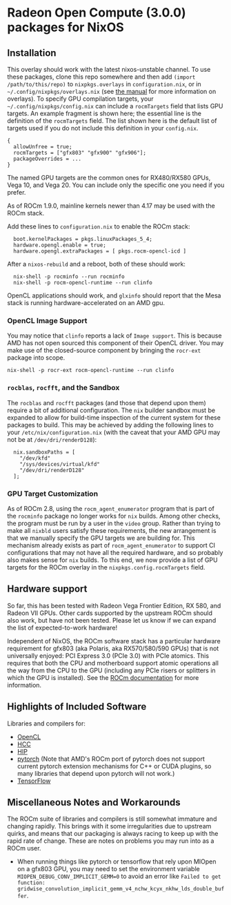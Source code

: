 # Radeon Open Compute (3.0.0) packages for NixOS

## Installation

This overlay should work with the latest nixos-unstable channel. To use these
packages, clone this repo somewhere and then add `(import /path/to/this/repo)`
to `nixpkgs.overlays` in `configuration.nix`, or in `~/.config/nixpkgs/overlays.nix` (see [the manual](https://nixos.org/nixpkgs/manual/#chap-overlays) for more information on overlays). To specify GPU compilation targets, your `~/.config/nixpkgs/config.nix` can include a `rocmTargets` field that lists GPU targets. An example fragment is shown here; the essential line is the definition of the `rocmTargets` field. The list shown here is the default list of targets used if you do not include this definition in your `config.nix`.

```
{
  allowUnfree = true;
  rocmTargets = ["gfx803" "gfx900" "gfx906"];
  packageOverrides = ...
}
```

The named GPU targets are the common ones for RX480/RX580 GPUs, Vega 10, and Vega 20. You can include only the specific one you need if you prefer.

As of ROCm 1.9.0, mainline kernels newer than 4.17 may be used with the ROCm stack.

Add these lines to `configuration.nix` to enable the ROCm stack:
```
  boot.kernelPackages = pkgs.linuxPackages_5_4;
  hardware.opengl.enable = true;
  hardware.opengl.extraPackages = [ pkgs.rocm-opencl-icd ]
```

After a `nixos-rebuild` and a reboot, both of these should work:
```
  nix-shell -p rocminfo --run rocminfo
  nix-shell -p rocm-opencl-runtime --run clinfo
```

OpenCL applications should work, and `glxinfo` should report that the Mesa
stack is running hardware-accelerated on an AMD gpu.

### OpenCL Image Support
You may notice that `clinfo` reports a lack of `Image support`. This is because AMD has not open sourced this component of their OpenCL driver. You may make use of the closed-source component by bringing the `rocr-ext` package into scope.
```
nix-shell -p rocr-ext rocm-opencl-runtime --run clinfo
```

### `rocblas`, `rocfft`, and the Sandbox

The `rocblas` and `rocfft` packages (and those that depend upon them) require a bit of additional configuration. The `nix` builder sandbox must be expanded to allow for build-time inspection of the current system for these packages to build. This may be achieved by adding the following lines to your `/etc/nix/configuration.nix` (with the caveat that your AMD GPU may not be at `/dev/dri/renderD128`):
```
  nix.sandboxPaths = [ 
    "/dev/kfd" 
    "/sys/devices/virtual/kfd" 
    "/dev/dri/renderD128"
  ];

```

### GPU Target Customization

As of ROCm 2.8, using the `rocm_agent_enumerator` program that is part of the `rocminfo` package no longer works for `nix` builds. Among other checks, the program must be run by a user in the `video` group. Rather than trying to make all `nixbld` users satisfy these requirements, the new arrangement is that we manually specify the GPU targets we are building for. This mechanism already exists as part of `rocm_agent_enumerator` to support CI configurations that may not have all the required hardware, and so probably also makes sense for `nix` builds. To this end, we now provide a list of GPU targets for the ROCm overlay in the `nixpkgs.config.rocmTargets` field. 

## Hardware support

So far, this has been tested with Radeon Vega Frontier Edition, RX 580, and Radeon VII GPUs.  Other cards supported by the upstream ROCm should also work, but have not been tested. Please let us know if we can expand the list of expected-to-work hardware!

Independent of NixOS, the ROCm software stack has a particular hardware requirement for gfx803 (aka Polaris, aka RX570/580/590 GPUs) that is not universally enjoyed: PCI Express 3.0 (PCIe 3.0) with PCIe atomics. This requires that both the CPU and motherboard support atomic operations all the way from the CPU to the GPU (including any PCIe risers or splitters in which the GPU is installed). See the [ROCm documentation](https://github.com/RadeonOpenCompute/ROCm#hardware-support) for more information.

## Highlights of Included Software

Libraries and compilers for: 

* [OpenCL](https://github.com/RadeonOpenCompute/ROCm-OpenCL-Runtime)
* [HCC](https://github.com/RadeonOpenCompute/hcc)
* [HIP](https://github.com/ROCm-Developer-Tools/HIP)
* [pytorch](https://github.com/ROCmSoftwarePlatform/pytorch) (Note that AMD's ROCm port of pytorch does not support current pytorch extension mechanisms for C++ or CUDA plugins, so many libraries that depend upon pytorch will not work.)
* [TensorFlow](https://github.com/ROCmSoftwarePlatform/tensorflow-upstream)

## Miscellaneous Notes and Workarounds

The ROCm suite of libraries and compilers is still somewhat immature and changing rapidly. This brings with it some irregularities due to upstream quirks, and means that our packaging is always racing to keep up with the rapid rate of change. These are notes on problems you may run into as a ROCm user.

-  When running things like pytorch or tensorflow that rely upon MIOpen on a gfx803 GPU, you may need to set the environment variable `MIOPEN_DEBUG_CONV_IMPLICIT_GEMM=0` to avoid an error like `Failed to get function: gridwise_convolution_implicit_gemm_v4_nchw_kcyx_nkhw_lds_double_buffer`.
